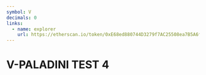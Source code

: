 ```yaml
---
symbol: V
decimals: 0
links:
  - name: explorer
    url: https://etherscan.io/token/0xE68ed880744D3279f7AC25508ea7B5A6f0656848
---
```


# V-PALADINI TEST 4
